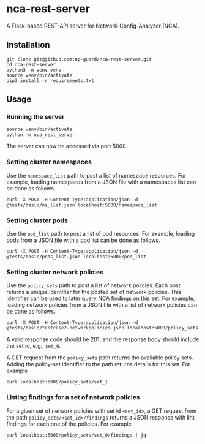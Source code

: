 # nca-rest-server
A Flask-based REST-API server for Network-Config-Analyzer (NCA).

## Installation
```shell
git clone git@github.com:np-guard/nca-rest-server.git
cd nca-rest-server
python3 -m venv venv
source venv/bin/activate
pip3 install -r requirements.txt
```


## Usage
### Running the server
```shell
source venv/bin/activate
python -m nca_rest_server
```
The server can now be accessed via port 5000.

### Setting cluster namespaces
Use the `namespace_list` path to post a list of namespace resources.
For example, loading namespaces from a JSON file with a namespaces list can be done as follows.
```shell
curl -X POST -H Content-Type:application/json -d @tests/basic/ns_list.json localhost:5000/namespace_list
```

### Setting cluster pods
Use the `pod_list` path to post a list of pod resources.
For example, loading pods from a JSON file with a pod list can be done as follows.
```shell
curl -X POST -H Content-Type:application/json -d @tests/basic/pods_list.json localhost:5000/pod_list
```

### Setting cluster network policies
Use the `policy_sets` path to post a list of network policies.
Each post returns a unique identifier for the posted set of network policies.
This identifier can be used to later query NCA findings on this set.
For example, loading network policies from a JSON file with a list of network policies can be done as follows.
```shell
curl -X POST -H Content-Type:application/json -d @tests/basic/testcase2-networkpolicies.json localhost:5000/policy_sets
```
A valid response code should be 201, and the response body should include the set id, e.g., `set_0`.

A GET request from the `policy_sets` path returns the available policy sets.
Adding the policy-set identifier to the path returns details for this set. For example
```shell
curl localhost:5000/policy_sets/set_1
```

### Listing findings for a set of network policies
For a given set of network policies with set id `<set_id>`, a GET request from the path `policy_sets/<set_id>/findings`
returns a JSON response with lint findings for each one of the policies.
For example
```shell
curl localhost:5000/policy_sets/set_0/findings | jq
```
